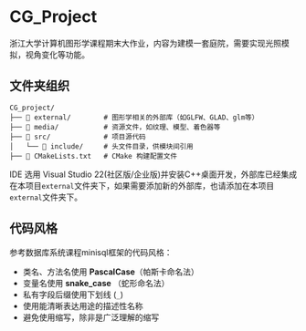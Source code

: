 # CG_Project
浙江大学计算机图形学课程期末大作业，内容为建模一套庭院，需要实现光照模拟，视角变化等功能。
## 文件夹组织
```
CG_project/
├── 📁 external/        # 图形学相关的外部库（如GLFW、GLAD、glm等）
├── 📁 media/           # 资源文件，如纹理、模型、着色器等
├── 📁 src/             # 项目源代码
│   └── 📁 include/     # 头文件目录，供模块间引用
├── 📄 CMakeLists.txt   # CMake 构建配置文件
```
IDE 选用 Visual Studio 22(社区版/企业版)并安装C++桌面开发，外部库已经集成在本项目`external`文件夹下，如果需要添加新的外部库，也请添加在本项目`external`文件夹下。

## 代码风格
参考数据库系统课程minisql框架的代码风格：
- 类名、方法名使用 **PascalCase**（帕斯卡命名法）
- 变量名使用 **snake_case** （蛇形命名法）
- 私有字段后缀使用下划线 (`_`)
- 使用能清晰表达用途的描述性名称
- 避免使用缩写，除非是广泛理解的缩写